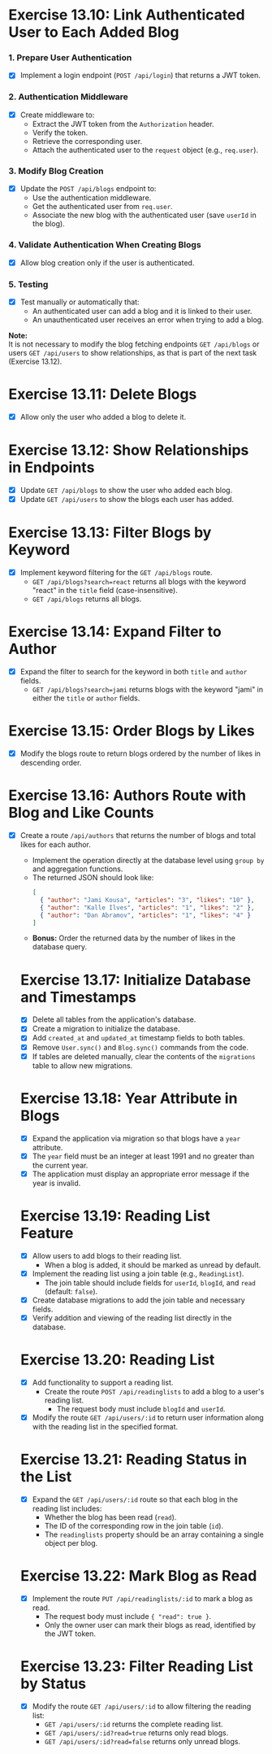 # Exercise 13.10: Link Authenticated User to Each Added Blog

### 1. Prepare User Authentication
- [x] Implement a login endpoint (`POST /api/login`) that returns a JWT token.

### 2. Authentication Middleware
- [x] Create middleware to:
  - Extract the JWT token from the `Authorization` header.
  - Verify the token.
  - Retrieve the corresponding user.
  - Attach the authenticated user to the `request` object (e.g., `req.user`).

### 3. Modify Blog Creation
- [x] Update the `POST /api/blogs` endpoint to:
  - Use the authentication middleware.
  - Get the authenticated user from `req.user`.
  - Associate the new blog with the authenticated user (save `userId` in the blog).

### 4. Validate Authentication When Creating Blogs
- [x] Allow blog creation only if the user is authenticated.

### 5. Testing
- [x] Test manually or automatically that:
  - An authenticated user can add a blog and it is linked to their user.
  - An unauthenticated user receives an error when trying to add a blog.

**Note:**  
It is not necessary to modify the blog fetching endpoints `GET /api/blogs` or users `GET /api/users` to show relationships, as that is part of the next task (Exercise 13.12).


# Exercise 13.11: Delete Blogs
- [x] Allow only the user who added a blog to delete it.

# Exercise 13.12: Show Relationships in Endpoints
- [x] Update `GET /api/blogs` to show the user who added each blog.
- [x] Update `GET /api/users` to show the blogs each user has added.

# Exercise 13.13: Filter Blogs by Keyword
- [x] Implement keyword filtering for the `GET /api/blogs` route.
  - `GET /api/blogs?search=react` returns all blogs with the keyword "react" in the `title` field (case-insensitive).
  - `GET /api/blogs` returns all blogs.

# Exercise 13.14: Expand Filter to Author
- [x] Expand the filter to search for the keyword in both `title` and `author` fields.
  - `GET /api/blogs?search=jami` returns blogs with the keyword "jami" in either the `title` or `author` fields.

# Exercise 13.15: Order Blogs by Likes
- [x] Modify the blogs route to return blogs ordered by the number of likes in descending order.

# Exercise 13.16: Authors Route with Blog and Like Counts
- [x] Create a route `/api/authors` that returns the number of blogs and total likes for each author.
  - Implement the operation directly at the database level using `group by` and aggregation functions.
  - The returned JSON should look like:
    ```json
    [
      { "author": "Jami Kousa", "articles": "3", "likes": "10" },
      { "author": "Kalle Ilves", "articles": "1", "likes": "2" },
      { "author": "Dan Abramov", "articles": "1", "likes": "4" }
    ]
    ```
  - **Bonus:** Order the returned data by the number of likes in the database query.

  # Exercise 13.17: Initialize Database and Timestamps
  - [x] Delete all tables from the application's database.
  - [x] Create a migration to initialize the database.
  - [x] Add `created_at` and `updated_at` timestamp fields to both tables.
  - [x] Remove `User.sync()` and `Blog.sync()` commands from the code.
  - [x] If tables are deleted manually, clear the contents of the `migrations` table to allow new migrations.

  # Exercise 13.18: Year Attribute in Blogs
  - [x] Expand the application via migration so that blogs have a `year` attribute.
  - [x] The `year` field must be an integer at least 1991 and no greater than the current year.
  - [x] The application must display an appropriate error message if the year is invalid.

  # Exercise 13.19: Reading List Feature
  - [x] Allow users to add blogs to their reading list.
    - When a blog is added, it should be marked as unread by default.
  - [x] Implement the reading list using a join table (e.g., `ReadingList`).
    - The join table should include fields for `userId`, `blogId`, and `read` (default: `false`).
  - [x] Create database migrations to add the join table and necessary fields.
  - [x] Verify addition and viewing of the reading list directly in the database.

  # Exercise 13.20: Reading List
  - [x] Add functionality to support a reading list.
    - Create the route `POST /api/readinglists` to add a blog to a user's reading list.
      - The request body must include `blogId` and `userId`.
  - [x] Modify the route `GET /api/users/:id` to return user information along with the reading list in the specified format.

  # Exercise 13.21: Reading Status in the List
  - [x] Expand the `GET /api/users/:id` route so that each blog in the reading list includes:
    - Whether the blog has been read (`read`).
    - The ID of the corresponding row in the join table (`id`).
    - The `readinglists` property should be an array containing a single object per blog.

  # Exercise 13.22: Mark Blog as Read
  - [x] Implement the route `PUT /api/readinglists/:id` to mark a blog as read.
    - The request body must include `{ "read": true }`.
    - Only the owner user can mark their blogs as read, identified by the JWT token.

  # Exercise 13.23: Filter Reading List by Status
  - [x] Modify the route `GET /api/users/:id` to allow filtering the reading list:
    - `GET /api/users/:id` returns the complete reading list.
    - `GET /api/users/:id?read=true` returns only read blogs.
    - `GET /api/users/:id?read=false` returns only unread blogs.
